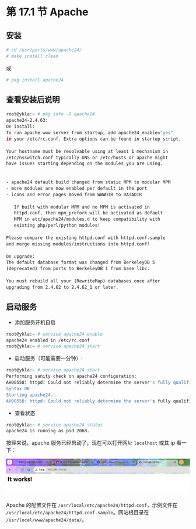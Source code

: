 # 第 17.1 节 Apache

## 安装

```sh
# cd /usr/ports/www/apache24/ 
# make install clean
```

或

```sh
# pkg install apache24
```

## 查看安装后说明

```sh
root@ykla:~ # pkg info -D apache24
apache24-2.4.63:
On install:
To run apache www server from startup, add apache24_enable="yes"
in your /etc/rc.conf. Extra options can be found in startup script.

Your hostname must be resolvable using at least 1 mechanism in
/etc/nsswitch.conf typically DNS or /etc/hosts or apache might
have issues starting depending on the modules you are using.


- apache24 default build changed from static MPM to modular MPM
- more modules are now enabled per default in the port
- icons and error pages moved from WWWDIR to DATADIR

   If built with modular MPM and no MPM is activated in
   httpd.conf, then mpm_prefork will be activated as default
   MPM in etc/apache24/modules.d to keep compatibility with
   existing php/perl/python modules!

Please compare the existing httpd.conf with httpd.conf.sample
and merge missing modules/instructions into httpd.conf!

On upgrade:
The default database format was changed from BerkeleyDB 5
(deprecated) from ports to BerkeleyDB 1 from base libc.

You must rebuild all your (RewriteMap) databases once after
upgrading from 2.4.62 to 2.4.62_1 or later.
```

## 启动服务

- 添加服务开机自启

```sh
root@ykla:~ # service apache24 enable
apache24 enabled in /etc/rc.conf
root@ykla:~ # service apache24 start
```

- 启动服务（可能需要一分钟）:
  
```sh
root@ykla:~ # service apache24 start
Performing sanity check on apache24 configuration:
AH00558: httpd: Could not reliably determine the server's fully qualified domain name, using198.18.0.103. Set the 'ServerName' directive globally to suppress this message
Syntax OK
Starting apache24.
AH00558: httpd: Could not reliably determine the server's fully qualified domain name, using198.18.0.103. Set the 'ServerName' directive globally to suppress this message
```

- 查看状态

```sh
root@ykla:~ # service apache24 status
apache24 is running as pid 2068.
```


按理来说，apache 服务已经启动了，现在可以打开网址 `localhost` 或其 ip 看一下：

![Apache FreeBSD](../.gitbook/assets/Apache1.png)

Apache 的配置文件在 `/usr/local/etc/apache24/httpd.conf`，示例文件在 `/usr/local/etc/apache24/httpd.conf.sample`。网站根目录在 `/usr/local/www/apache24/data/`。



